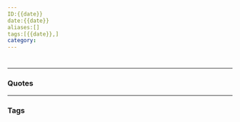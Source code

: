 ```yaml
---
ID:{{date}}
date:{{date}}
aliases:[]
tags:[{{date}},]
category:
---
```


#


---
### Quotes


---
### Tags


